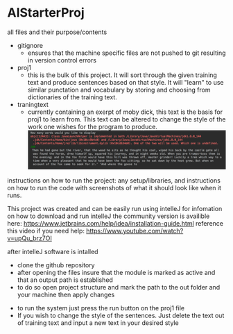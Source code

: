 # AIStarterProj
all files and their purpose/contents

- gitignore
    - ensures that the machine specific files are not pushed to git resulting in version control errors
- proj1
    - this is the bulk of this project. It will sort through the given training text and produce sentences based on that style. It will "learn" to use similar punctation and vocabulary by storing and choosing from dictionaries of the training text. 
- traningtext
    - currently containing an exerpt of moby dick, this text is the basis for proj1 to learn from. This text can be altered to change the style of the work one wishes for the program to produce. 
    ![alt text](samplerun.png)






instructions on how to run the project: any setup/libraries, and instructions on how to run the code with screenshots of what it should look like when it runs.


This project was created and can be easily run using intelleJ
for infomation on how to download and run intelleJ
the community version is availible here: https://www.jetbrains.com/help/idea/installation-guide.html
reference this video if you need help:
https://www.youtube.com/watch?v=upQu_brz7OI

after intelleJ software is intalled
- clone the github repository
- after opening the files insure that the module is marked as active and that an output path is established
- to do so open project structure and mark the path to the out folder and your machine then apply changes

* to run the system just press the run button on the proj1 file
* If you wish to change the style of the sentences. Just delete the text out of training text and input a new text in your desired style

